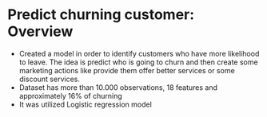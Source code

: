 # Predict churning customer: Overview

* Created a model in order to identify customers who have more likelihood to leave. The idea is predict who is going to churn and then create some marketing actions like provide them offer better services or some discount services. 
* Dataset has more than 10.000 observations, 18 features and approximately 16% of churning 
* It was utilized Logistic regression model 

